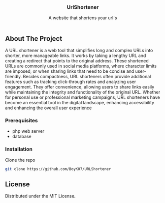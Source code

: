 <br/>
<p align="center">
  <h3 align="center">UrlShortener</h3>

<p align="center">
    A website that shortens your url's
    <br/>
    <br/>
  </p>
</p>

## About The Project

A URL shortener is a web tool that simplifies long and complex URLs into shorter, more manageable links. It works by taking a lengthy URL and creating a redirect that points to the original address. These shortened URLs are commonly used in social media platforms, where character limits are imposed, or when sharing links that need to be concise and user-friendly. Besides compactness, URL shorteners often provide additional features such as tracking click-through rates and analyzing user engagement. They offer convenience, allowing users to share links easily while maintaining the integrity and functionality of the original URL. Whether for personal use or professional marketing campaigns, URL shorteners have become an essential tool in the digital landscape, enhancing accessibility and enhancing the overall user experience

### Prerequisites

* php web server
* database

### Installation

Clone the repo

```sh
git clone https://github.com/BoyK07/URLShortener
```

## License

Distributed under the MIT License.

